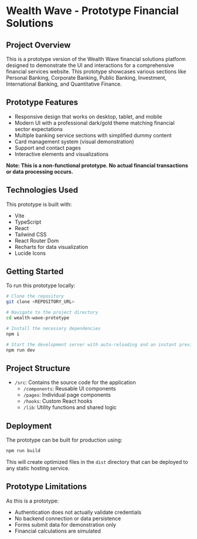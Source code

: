 
# Wealth Wave - Prototype Financial Solutions

## Project Overview

This is a prototype version of the Wealth Wave financial solutions platform designed to demonstrate the UI and interactions for a comprehensive financial services website. This prototype showcases various sections like Personal Banking, Corporate Banking, Public Banking, Investment, International Banking, and Quantitative Finance.

## Prototype Features

- Responsive design that works on desktop, tablet, and mobile
- Modern UI with a professional dark/gold theme matching financial sector expectations
- Multiple banking service sections with simplified dummy content
- Card management system (visual demonstration)
- Support and contact pages
- Interactive elements and visualizations

**Note: This is a non-functional prototype. No actual financial transactions or data processing occurs.**

## Technologies Used

This prototype is built with:

- Vite
- TypeScript
- React
- Tailwind CSS
- React Router Dom
- Recharts for data visualization
- Lucide Icons

## Getting Started

To run this prototype locally:

```sh
# Clone the repository
git clone <REPOSITORY_URL>

# Navigate to the project directory
cd wealth-wave-prototype

# Install the necessary dependencies
npm i

# Start the development server with auto-reloading and an instant preview
npm run dev
```

## Project Structure

- `/src`: Contains the source code for the application
  - `/components`: Reusable UI components
  - `/pages`: Individual page components
  - `/hooks`: Custom React hooks
  - `/lib`: Utility functions and shared logic

## Deployment

The prototype can be built for production using:

```sh
npm run build
```

This will create optimized files in the `dist` directory that can be deployed to any static hosting service.

## Prototype Limitations

As this is a prototype:
- Authentication does not actually validate credentials
- No backend connection or data persistence
- Forms submit data for demonstration only
- Financial calculations are simulated
